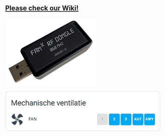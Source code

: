 ## [Please check our Wiki!](https://github.com/Marcelh1/fanx/wiki)

![usb dongle](https://github.com/Marcelh1/fanx/blob/main/images/high_q.png)

![Preview](https://github.com/Marcelh1/fanx/blob/main/images/preview_animation.gif)
